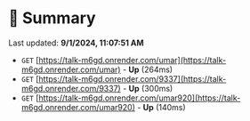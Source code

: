 # 📖 Summary
Last updated: **9/1/2024, 11:07:51 AM**

- `GET` [https://talk-m6gd.onrender.com/umar](https://talk-m6gd.onrender.com/umar) - **Up** (264ms)
- `GET` [https://talk-m6gd.onrender.com/9337](https://talk-m6gd.onrender.com/9337) - **Up** (300ms)
- `GET` [https://talk-m6gd.onrender.com/umar920](https://talk-m6gd.onrender.com/umar920) - **Up** (140ms)
